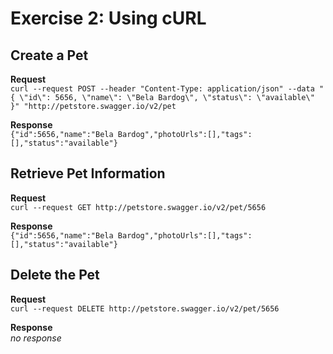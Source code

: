 # Exercise 2: Using cURL

## Create a Pet
**Request**  
`curl --request POST --header "Content-Type: application/json" --data "{ \"id\": 5656, \"name\": \"Bela Bardog\", \"status\": \"available\" }" "http://petstore.swagger.io/v2/pet`  

**Response**  
`{"id":5656,"name":"Bela Bardog","photoUrls":[],"tags":[],"status":"available"}`  

## Retrieve Pet Information
**Request**  
`curl --request GET http://petstore.swagger.io/v2/pet/5656`  

**Response**  
`{"id":5656,"name":"Bela Bardog","photoUrls":[],"tags":[],"status":"available"}`  

## Delete the Pet
**Request**  
`curl --request DELETE http://petstore.swagger.io/v2/pet/5656`  

**Response**  
_no response_  
